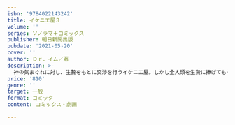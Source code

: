```yaml
---
isbn: '9784022143242'
title: イケニエ屋３
volume: ''
series: ソノラマ＋コミックス
publisher: 朝日新聞出版
pubdate: '2021-05-20'
cover: ''
author: Ｄｒ．イム／著
description: >-
  神の気まぐれに対し、生贄をもとに交渉を行うイケニエ屋。しかし全人類を生贄に捧げてもなお足りないという大災害が世界を襲う！　ナイたちイケニエ屋は死力を尽くして破滅へと立ち向かうが──。LINEマンガの好評連載がついに完結！
price: '810'
genre: ''
target: 一般
format: コミック
content: コミックス・劇画

---
```

